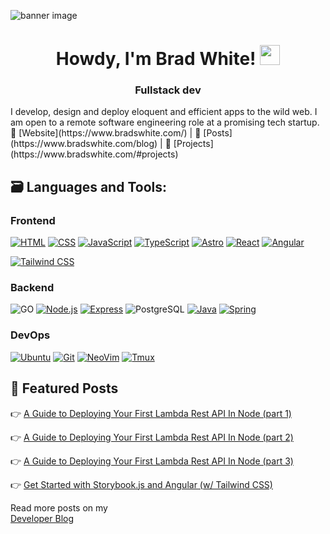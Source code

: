 ![banner image](https://github.com/bradscottwhite/bradscottwhite/assets/97484878/8dc683fd-997a-45de-ac17-dd165733026f)
<h1 align="center">Howdy, I'm Brad White! <img src="https://media.giphy.com/media/hvRJCLFzcasrR4ia7z/giphy.gif" width="32px"></h1>
<h3 align="center">Fullstack dev</h3>
I develop, design and deploy <bold>eloquent</bold> and <bold>efficient</bold> apps to the wild web. I am open to a remote software engineering role at a promising tech startup.
<br />
🎡  [Website](https://www.bradswhite.com/)  |  🌈  [Posts](https://www.bradswhite.com/blog) | 🦄  [Projects](https://www.bradswhite.com/#projects)

## 🗃️ Languages and Tools:
<!-- Badges: https://badges.pages.dev/ -->
### Frontend

[![HTML](https://img.shields.io/badge/html-e34c26?style=for-the-badge&logo=html5&logoColor=ffffff)](https://developer.mozilla.org/en-US/docs/Web/HTML)
[![CSS](https://img.shields.io/badge/css-264de4?style=for-the-badge&logo=css3&logoColor=ffffff)](https://developer.mozilla.org/en-US/docs/Web/CSS)
[![JavaScript](https://img.shields.io/badge/javascript-f0db4f?style=for-the-badge&logo=javascript&logoColor=000000)](https://developer.mozilla.org/en-US/docs/Web/JavaScript)
[![TypeScript](https://img.shields.io/badge/typescript-3178c6?style=for-the-badge&logo=typescript&logoColor=ffffff)](https://www.typescriptlang.org/)
[![Astro](https://img.shields.io/badge/Astro-BC52EE?logo=astro&logoColor=fff&style=for-the-badge)](https://astro.build/)
[![React](https://img.shields.io/badge/react-23272f?style=for-the-badge&logo=react)](https://reactjs.org/)
[![Angular](https://img.shields.io/badge/Angular-DD0031?style=for-the-badge&logo=angular&logoColor=white)](https://angular.io/)
<!--[![Next](https://img.shields.io/badge/next-000000?style=for-the-badge&logo=next.js&logoColor=ffffff)](https://nextjs.org/)-->
[![Tailwind CSS](https://shields.io/badge/tailwind%20css-38bdf8?style=for-the-badge&logo=tailwindcss&logoColor=ffffff)](https://tailwindcss.com/)

### Backend

![GO](https://img.shields.io/badge/Go-00ADD8?logo=go&logoColor=fff&style=for-the-badge)
[![Node.js](https://img.shields.io/badge/Node.js-43853D?style=for-the-badge&logo=node.js&logoColor=white)](https://nodejs.org/)
[![Express](https://shields.io/badge/express-eeeeee?style=for-the-badge&logo=express&logoColor=000000)](https://expressjs.com/)
![PostgreSQL](https://img.shields.io/badge/PostgreSQL-4169E1?logo=postgresql&logoColor=fff&style=for-the-badge)
[![Java](https://img.shields.io/badge/Java-ED8B00?style=for-the-badge&logo=java&logoColor=white)](https://www.java.com/)
[![Spring](https://img.shields.io/badge/Spring-6DB33F?style=for-the-badge&logo=spring&logoColor=white)](https://spring.io/)

### DevOps

[![Ubuntu](https://img.shields.io/badge/Ubuntu-E95420?style=for-the-badge&logo=ubuntu&logoColor=white)](https://ubuntu.com/)
[![Git](https://shields.io/badge/git-f54d27?style=for-the-badge&logo=git&logoColor=ffffff)](https://git-scm.com/)
[![NeoVim](https://img.shields.io/badge/NeoVim-%2357A143.svg?&style=for-the-badge&logo=neovim&logoColor=white)](https://neovim.io/)
[![Tmux](https://img.shields.io/badge/tmux-1BB91F?style=for-the-badge&logo=tmux&logoColor=white)](https://tmuxcheatsheet.com/)
<!--[![Vercel](https://shields.io/badge/vercel-000000?style=for-the-badge&logo=vercel&logoColor=ffffff)](https://vercel.com/)-->


## 📜 Featured Posts

👉 [A Guide to Deploying Your First Lambda Rest API In Node (part 1)](https://www.bradswhite.com/blog/your-first-lambda-part-1/)

👉 [A Guide to Deploying Your First Lambda Rest API In Node (part 2)](https://www.bradswhite.com/blog/your-first-lambda-part-2/)

👉 [A Guide to Deploying Your First Lambda Rest API In Node (part 3)](https://www.bradswhite.com/blog/your-first-lambda-part-3/)

👉 [Get Started with Storybook.js and Angular (w/ Tailwind CSS)](https://www.bradswhite.com/blog/storybookjs-and-angular/)

Read more posts on my <br/> [Developer Blog](https://www.bradswhite.com/blog/)

</p>
